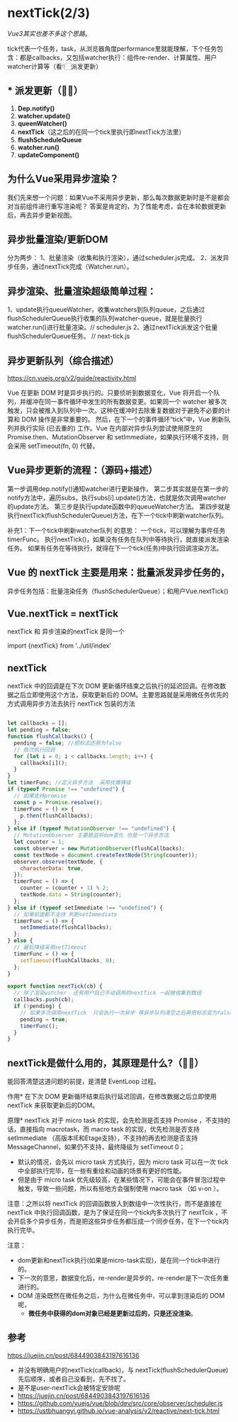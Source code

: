 # nextTick(2/3)

*Vue3其实也差不多这个思路*。

tick代表一个任务，task，从浏览器角度performance里就能理解，下个任务包含：都是callbacks，又包括watcher执行：组件re-render、计算属性、用户watcher计算等（看👇🏻派发更新）

## * 派发更新（👍🏻）
  1. **Dep.notify()**
  2. **watcher.update()**
  3. **queenWatcher()**
  4. **nextTick**（这之后的在同一个tick里执行即nextTick方法里）
  5. **flushScheduleQueue**
  6. **watcher.run()**
  7. **updateComponent()**


## 为什么Vue采用异步渲染？
我们先来想一个问题：如果Vue不采用异步更新，那么每次数据更新时是不是都会对当前组件进行重写渲染呢？
答案是肯定的，为了性能考虑，会在本轮数据更新后，再去异步更新视图。

## 异步批量渲染/更新DOM
分为两步：
1、批量渲染（收集和执行渲染），通过scheduler.js完成。
2、派发异步任务，通过nextTick完成（Watcher.run）。

## 异步渲染、批量渲染超级简单过程：
1、update执行queueWatcher，收集watchers到队列queue，之后通过flushSchedulerQueue执行收集的队列watcher-queue，就是批量执行watcher.run()进行批量渲染。// scheduler.js
2、通过nextTick派发这个批量flushSchedulerQueue任务。 // next-tick.js


## 异步更新队列（综合描述）
https://cn.vuejs.org/v2/guide/reactivity.html

Vue 在更新 DOM 时是异步执行的。只要侦听到数据变化，Vue 将开启一个队列，并缓冲在同一事件循环中发生的所有数据变更。如果同一个 watcher 被多次触发，只会被推入到队列中一次。这种在缓冲时去除重复数据对于避免不必要的计算和 DOM 操作是非常重要的。
然后，在下一个的事件循环“tick”中，Vue 刷新队列并执行实际 (已去重的) 工作。Vue 在内部对异步队列尝试使用原生的 Promise.then、MutationObserver 和 setImmediate，如果执行环境不支持，则会采用 setTimeout(fn, 0) 代替。

## Vue异步更新的流程：（源码+描述）
第一步调用dep.notify()通知watcher进行更新操作。
第二步其实就是在第一步的notify方法中，遍历subs，执行subs[i].update()方法，也就是依次调用watcher的update方法。
第三步是执行update函数中的queueWatcher方法。
第四步就是执行nextTick(flushSchedulerQueue)方法，在下一个tick中刷新watcher队列。

补充1：下一个tick中刷新watcher队列 的意思：
一个tick，可以理解为事件任务timerFunc。
执行nextTick()，如果没有任务在队列中等待执行，就直接派发渲染任务。
如果有任务在等待执行，就得在下一个tick(任务)中执行回调渲染方法。

## Vue 的 nextTick 主要是用来：批量派发异步任务的，
异步任务包括：批量渲染任务（flushSchedulerQueue）；和用户Vue.nextTick()




## Vue.nextTick = nextTick
nextTick 和 异步渲染的nextTick 是同一个

import {nextTick} from '../util/index'

##  nextTick

nextTick 中的回调是在下次 DOM 更新循环结束之后执行的延迟回调。在修改数据之后立即使用这个方法，获取更新后的 DOM。主要思路就是采用微任务优先的方式调用异步方法去执行 nextTick 包装的方法

```js

let callbacks = [];
let pending = false;
function flushCallbacks() {
  pending = false; //把标志还原为false
  // 依次执行回调
  for (let i = 0; i < callbacks.length; i++) {
    callbacks[i]();
  }
}
let timerFunc; //定义异步方法  采用优雅降级
if (typeof Promise !== "undefined") {
  // 如果支持promise
  const p = Promise.resolve();
  timerFunc = () => {
    p.then(flushCallbacks);
  };
} else if (typeof MutationObserver !== "undefined") {
  // MutationObserver 主要是监听dom变化 也是一个异步方法
  let counter = 1;
  const observer = new MutationObserver(flushCallbacks);
  const textNode = document.createTextNode(String(counter));
  observer.observe(textNode, {
    characterData: true,
  });
  timerFunc = () => {
    counter = (counter + 1) % 2;
    textNode.data = String(counter);
  };
} else if (typeof setImmediate !== "undefined") {
  // 如果前面都不支持 判断setImmediate
  timerFunc = () => {
    setImmediate(flushCallbacks);
  };
} else {
  // 最后降级采用setTimeout
  timerFunc = () => {
    setTimeout(flushCallbacks, 0);
  };
}

export function nextTick(cb) {
  // 除了渲染watcher  还有用户自己手动调用的nextTick 一起被收集到数组
  callbacks.push(cb);
  if (!pending) {
    // 如果多次调用nextTick  只会执行一次异步 等异步队列清空之后再把标志变为false
    pending = true;
    timerFunc();
  }
}

```

## nextTick是做什么⽤的，其原理是什么?（👍🏻）

能回答清楚这道问题的前提，是清楚 EventLoop 过程。

作用* 在下次 DOM 更新循环结束后执⾏延迟回调，在修改数据之后⽴即使⽤ nextTick 来获取更新后的DOM。

原理* nextTick 对于 micro task 的实现，会先检测是否⽀持 Promise ，不⽀持的话，直接指向 macrotask，⽽ macro task 的实现，优先检测是否⽀持 setImmediate （⾼版本IE和Etage⽀持），不⽀持的再去检测是否⽀持 MessageChannel，如果仍不⽀持，最终降级为 setTimeout 0；
* 默认的情况，会先以 micro task ⽅式执⾏，因为 micro task 可以在⼀次 tick 中全部执⾏完毕，在⼀些有重绘和动画的场景有更好的性能。
* 但是由于 micro task 优先级较⾼，在某些情况下，可能会在事件冒泡过程中触发，导致⼀些问题，所以有些地⽅会强制使⽤ macro task （如 v-on ）。

注意：之所以将 nextTick 的回调函数放⼊到数组中⼀次性执⾏，⽽不是直接在 nextTick 中执⾏回调函数，是为了保证在同⼀个tick内多次执⾏了 nextTcik ，不会开启多个异步任务，⽽是把这些异步任务都压成⼀个同步任务，在下⼀个tick内执⾏完毕。

注意：
- dom更新和nextTick执行(如果是micro-task实现)，是在同一个tick中进行的。
- 下一次的意思，数据变化后，re-render是异步的，re-render是下一次任务重进行的。
- DOM 渲染既然在微任务之后，为什么在微任务中，可以拿到渲染后的 DOM 呢，
  - **微任务中获得的dom对象已经是更新过后的，只是还没渲染**。

## 参考

https://juejin.cn/post/6844903843197616136

- 并没有明确用户的nextTick(callback)，与 nextTick(flushSchedulerQueue) 先后顺序，或者自己没看到，先不找了。
- 是不是user-nextTick会被特定安排呢
- https://juejin.cn/post/6844903843197616136
- https://github.com/vuejs/vue/blob/dev/src/core/observer/scheduler.js
- https://ustbhuangyi.github.io/vue-analysis/v2/reactive/next-tick.html